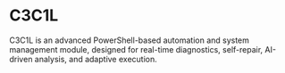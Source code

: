 # C3C1L
C3C1L is an advanced PowerShell-based automation and system management module, designed for real-time diagnostics, self-repair, AI-driven analysis, and adaptive execution.
